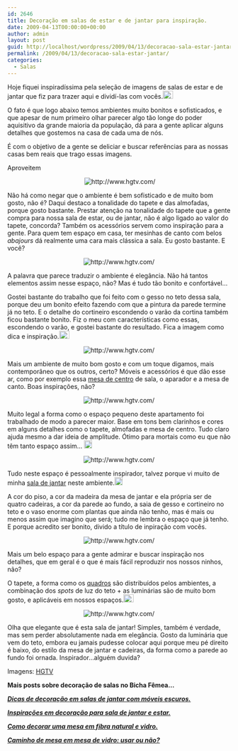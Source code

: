 ```yaml
---
id: 2646
title: Decoração em salas de estar e de jantar para inspiração.
date: 2009-04-13T00:00:00+00:00
author: admin
layout: post
guid: http://localhost/wordpress/2009/04/13/decoracao-sala-estar-jantar/
permalink: /2009/04/13/decoracao-sala-estar-jantar/
categories:
  - Salas
---
```

Hoje fiquei inspiradíssima pela seleção de imagens de salas de estar e de jantar que fiz para trazer aqui e dividí-las com vocês.[<img style="display: inline;" title="clip_image001" src="http://www.trololodemulher.com.br/blog/wp-content/uploads/2009/04/clip-image001-thumb11.gif" alt="clip_image001" width="23" height="18" />](http://www.trololodemulher.com.br/blog/wp-content/uploads/2009/04/clip-image00126.gif)

O fato é que logo abaixo temos ambientes muito bonitos e sofisticados, e que apesar de num primeiro olhar parecer algo tão longe do poder aquisitivo da grande maioria da população, dá para a gente aplicar alguns detalhes que gostemos na casa de cada uma de nós.

É com o objetivo de a gente se deliciar e buscar referências para as nossas casas bem reais que trago essas imagens.

Aproveitem![<img style="display: inline;" title="clip_image001[4]" src="http://www.trololodemulher.com.br/blog/wp-content/uploads/2009/04/clip-image0014-thumb7.gif" alt="clip_image001[4]" width="18" height="18" />](http://www.trololodemulher.com.br/blog/wp-content/uploads/2009/04/clip-image00148.gif)

<p style="text-align: center;">
   <img class="aligncenter" title="http://www.hgtv.com/" src="http://img.hgtv.com/HGTV/2008/07/14/hstag102-LivingRoomAfter_lg.jpg" alt="http://www.hgtv.com/" />
</p>

Não há como negar que o ambiente é bem sofisticado e de muito bom gosto, não é? Daqui destaco a tonalidade do tapete e das almofadas, porque gosto bastante. Prestar atenção na tonalidade do tapete que a gente compra para nossa sala de estar, ou de jantar, não é algo ligado ao valor do tapete, concorda? Também os acessórios servem como inspiração para a gente. Para quem tem espaço em casa, ter mesinhas de canto com belos _abajours_ dá realmente uma cara mais clássica a sala. Eu gosto bastante. E você?

<p style="text-align: center;">
  <img class="aligncenter" title="http://www.hgtv.com/" src="http://img.hgtv.com/HGTV/2008/07/14/hstag101-LivingRoomAfter_lg.jpg" alt="http://www.hgtv.com/" />
</p>

A palavra que parece traduzir o ambiente é elegância. Não há tantos elementos assim nesse espaço, não? Mas é tudo tão bonito e confortável…

Gostei bastante do trabalho que foi feito com o gesso no teto dessa sala, porque deu um bonito efeito fazendo com que a pintura da parede termine já no teto. E o detalhe do cortineiro escondendo o varão da cortina também ficou bastante bonito. Fiz o meu com características como essas, escondendo o varão, e gostei bastante do resultado. Fica a imagem como dica e inspiração.[<img style="display: inline;" title="clip_image001[6]" src="http://www.trololodemulher.com.br/blog/wp-content/uploads/2009/04/clip-image0016-thumb7.gif" alt="clip_image001[6]" width="23" height="18" />](http://www.trololodemulher.com.br/blog/wp-content/uploads/2009/04/clip-image00167.gif)

<p style="text-align: center;">
  <img class="aligncenter" title="http://www.hgtv.com/" src="http://img.hgtv.com/HGTV/2008/07/23/hstag103-LivingRoomAfter_lg.jpg" alt="http://www.hgtv.com/" />
</p>

Mais um ambiente de muito bom gosto e com um toque digamos, mais contemporâneo que os outros, certo? Móveis e acessórios é que dão esse ar, como por exemplo essa [mesa de centro](http://www.trololodemulher.com.br/2009/02/10/estratgias-na-decor-da-mesinha-de-centro-de-sala/) de sala, o aparador e a mesa de canto. Boas inspirações, não?

<p style="text-align: center;">
  <img class="aligncenter" title="http://www.hgtv.com/" src="http://img.hgtv.com/HGTV/2008/07/14/hstag104-LivingRoomAfter_lg.jpg" alt="http://www.hgtv.com/" />
</p>

Muito legal a forma como o espaço pequeno deste apartamento foi trabalhado de modo a parecer maior. Base em tons bem clarinhos e cores em alguns detalhes como o tapete, almofadas e mesa de centro. Tudo claro ajuda mesmo a dar ideia de amplitude. Ótimo para mortais como eu que não têm tanto espaço assim… [<img style="display: inline;" title="clip_image001[8]" src="http://www.trololodemulher.com.br/blog/wp-content/uploads/2009/04/clip-image0018-thumb4.gif" alt="clip_image001[8]" width="18" height="18" />](http://www.trololodemulher.com.br/blog/wp-content/uploads/2009/04/clip-image00184.gif)

<p style="text-align: center;">
  <img class="aligncenter" title="http://www.hgtv.com/" src="http://img.hgtv.com/HGTV/2008/07/14/hstag105-DiningRoomAfterVert_lg.jpg" alt="http://www.hgtv.com/" />
</p>

Tudo neste espaço é pessoalmente inspirador, talvez porque vi muito de minha [sala de jantar](http://www.trololodemulher.com.br/2009/02/18/sala-de-jantar-olhando-alm-do-enfeite-da-mesa/) neste ambiente.[<img style="display: inline;" title="clip_image001[10]" src="http://www.trololodemulher.com.br/blog/wp-content/uploads/2009/04/clip-image00110-thumb2.gif" alt="clip_image001[10]" width="18" height="18" />](http://www.trololodemulher.com.br/blog/wp-content/uploads/2009/04/clip-image001103.gif)

A cor do piso, a cor da madeira da mesa de jantar e ela própria ser de quatro cadeiras, a cor da parede ao fundo, a saia de gesso e cortineiro no teto e o vaso enorme com plantas que ainda não tenho, mas é mais ou menos assim que imagino que será; tudo me lembra o espaço que já tenho. E porque acredito ser bonito, divido a título de inpiração com vocês.

<p style="text-align: center;">
  <img class="aligncenter" title="http://www.hgtv.com/" src="http://img.hgtv.com/HGTV/2008/08/05/hstag111-KitchenLivingRoomAfter_lg.jpg" alt="http://www.hgtv.com/" />
</p>

Mais um belo espaço para a gente admirar e buscar inspiração nos detalhes, que em geral é o que é mais fácil reproduzir nos nossos ninhos, não?

O tapete, a forma como os [quadros](http://www.trololodemulher.com.br/2009/04/07/como-decorar-paredes-com-quadros-pratos-espelhos-relgios-etc/) são distribuídos pelos ambientes, a combinação dos _spots_ de luz do teto + as luminárias são de muito bom gosto, e aplicáveis em nossos espaços.[<img style="display: inline;" title="clip_image001[12]" src="http://www.trololodemulher.com.br/blog/wp-content/uploads/2009/04/clip-image00112-thumb4.gif" alt="clip_image001[12]" width="23" height="18" />](http://www.trololodemulher.com.br/blog/wp-content/uploads/2009/04/clip-image001125.gif)

<p style="text-align: center;">
  <img class="aligncenter" title="http://www.hgtv.com/" src="http://img.hgtv.com/HGTV/2008/08/05/hstag113-DiningRoomAfterVert_lg.jpg" alt="http://www.hgtv.com/" />
</p>

Olha que elegante que é esta sala de jantar! Simples, também é verdade, mas sem perder absolutamente nada em elegância. Gosto da luminária que vem do teto, embora eu jamais pudesse colocar aqui porque meu pé direito é baixo, do estilo da mesa de jantar e cadeiras, da forma como a parede ao fundo foi ornada. Inspirador…alguém duvida?

Imagens: <a href="http://www.hgtv.com/" target="_blank">HGTV</a>

**Mais posts sobre decoração de salas no Bicha Fêmea&#8230;**

**_<a href="http://www.trololodemulher.com.br/2010/07/07/decoracao-sala-de-jantar/" target="_self">Dicas de decoração em salas de jantar com móveis escuros.</a>_**

**_<a href="http://www.trololodemulher.com.br/2010/04/09/sala-de-estar-e-de-jantar/" target="_self">Inspirações em decoração para sala de jantar e estar.</a>_**

**_<a href="http://www.trololodemulher.com.br/2009/11/24/mesa-fibra-natural-e-vidro/" target="_self">Como decorar uma mesa em fibra natural e vidro.</a>_**

**_<a href="http://www.trololodemulher.com.br/2009/11/05/caminho-de-mesa/" target="_self">Caminho de mesa em mesa de vidro: usar ou não?</a>_**